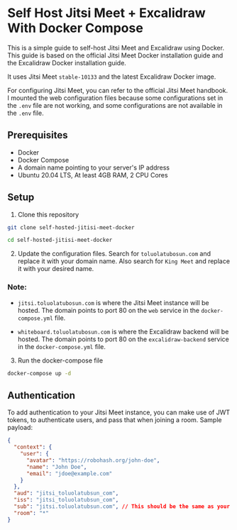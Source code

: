 # Self Host Jitsi Meet + Excalidraw  With Docker Compose

This is a simple guide to self-host Jitsi Meet and Excalidraw using Docker. This guide is based on the official Jitsi Meet Docker installation guide and the Excalidraw Docker installation guide.

It uses Jitsi Meet `stable-10133` and the latest Excalidraw Docker image.

For configuring Jitsi Meet, you can refer to the official Jitsi Meet handbook. I mounted the web configuration files because some configurations set in the `.env` file are not working, and some configurations are not available in the `.env` file.

## Prerequisites

- Docker
- Docker Compose
- A domain name pointing to your server's IP address
- Ubuntu 20.04 LTS, At least 4GB RAM, 2 CPU Cores

## Setup

1. Clone this repository

```bash
git clone self-hosted-jitisi-meet-docker

cd self-hosted-jitisi-meet-docker
```

2. Update the configuration files. Search for `toluolatubosun.com` and replace it with your domain name. Also search for `King Meet` and replace it with your desired name.

### Note:
- `jitsi.toluolatubosun.com` is where the Jitsi Meet instance will be hosted. The domain points to port 80 on the `web` service in the `docker-compose.yml` file.

- `whiteboard.toluolatubosun.com` is where the Excalidraw backend will be hosted. The domain points to port 80 on the `excalidraw-backend` service in the `docker-compose.yml` file.

3. Run the docker-compose file

```bash
docker-compose up -d
```

## Authentication

To add authentication to your Jitsi Meet instance, you can make use of JWT tokens, to authenticate users, and pass that when joining a room. Sample payload:

```json
{
  "context": {
    "user": {
      "avatar": "https://robohash.org/john-doe",
      "name": "John Doe",
      "email": "jdoe@example.com"
    }
  },
  "aud": "jitsi_toluolatubsun_com",
  "iss": "jitsi_toluolatubsun_com",
  "sub": "jitsi.toluolatubsun.com", // This should be the same as your public domain
  "room": "*"
}
```